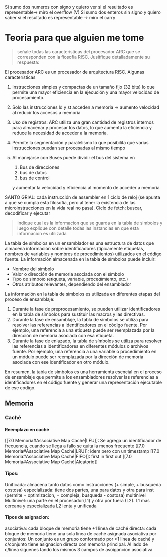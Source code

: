Si sumo dos numeros con signo y quiero ver si el resultado es representable-> miro el overflow (V)
Si sumo dos enteros sin signo y quiero saber si el resultado es representable -> miro el carry


# Teoria para que alguien me tome 
> señale todas las caracteristicas del procesador ARC que se corresponden con la fiosofia RISC. Jusitfique detalladamente su respuesta: 

El procesador ARC es un procesador de arquitectura RISC. Algunas características

1. Instrucciones simples y compactas de un tamaño fijo (32 bits) lo que permite una mayor eficiencia en la ejecución y una mayor velocidad de procesamiento.
    
2. Solo las instrucciones ld y st acceden a memoria ⇒ aumento velocidad al reducir los accesos a memoria
    
3. Uso de registros: ARC utiliza una gran cantidad de registros internos para almacenar y procesar los datos, lo que aumenta la eficiencia y reduce la necesidad de acceder a la memoria.
    
4. Permite la segmentación y paralelismo lo que posibilita que varias instrucciones puedan ser procesadas al mismo tiempo
    
5. Al manejarse con Buses puede dividir el bus del sistema en
    
    1. Bus de direcciones
    2. bus de datos
    3. bus de control
    
    y aumentar la velocidad y eficiencia al momento de acceder a memoria
    

SANTO GRIAL: cada instrucción de assembler en 1 ciclo de reloj (se apunta a que se cumpla esta filosofía, pero al tener la existencia de las microinstrucciones en la vida real no pasa). Ciclo de fetch: buscar, decodificar y ejecutar





> Indique cual es la informacion que se guarda en la tabla de simbolos y luego explique con detalle todas las instancias en que esta informacion es utilizada


La tabla de símbolos en un ensamblador es una estructura de datos que almacena información sobre identificadores (típicamente etiquetas, nombres de variables y nombres de procedimientos) utilizados en el código fuente. La información almacenada en la tabla de símbolos puede incluir:

- Nombre del símbolo
- Valor o dirección de memoria asociada con el símbolo
- Tipo de símbolo (etiqueta, variable, procedimiento, etc.)
- Otros atributos relevantes, dependiendo del ensamblador

La información en la tabla de símbolos es utilizada en diferentes etapas del proceso de ensamblaje:

1. Durante la fase de preprocesamiento, se pueden utilizar identificadores en la tabla de símbolos para sustituir las macros y las directivas.
2. Durante la fase de ensamblaje, la tabla de símbolos se utiliza para resolver las referencias a identificadores en el código fuente. Por ejemplo, una referencia a una etiqueta puede ser reemplazada por la dirección de memoria asociada con esa etiqueta.
3. Durante la fase de enlazado, la tabla de símbolos se utiliza para resolver las referencias a identificadores en diferentes módulos o archivos fuente. Por ejemplo, una referencia a una variable o procedimiento en un módulo puede ser reemplazada por la dirección de memoria asociada con ese identificador en otro módulo.

En resumen, la tabla de símbolos es una herramienta esencial en el proceso de ensamblaje que permite a los ensambladores resolver las referencias a identificadores en el código fuente y generar una representación ejecutable de ese código.


## Memoria 
### Caché
#### Reemplazo en caché
[[7.0 Memoria#Associative Map Caché|LFU]]: Se agrega un identificador de frecuencia, cuando se llega a fallo se quita la menos frecuente
[[7.0 Memoria#Associative Map Caché|LRU]]: idem pero con un timestamp
[[7.0 Memoria#Associative Map Caché|FIFO]]: first in first out
[[7.0 Memoria#Associative Map Caché|Aleatorio]]

#### Tipos:
Unificada: almacena tanto datos como instrucciones (+ simple, + busqueda costosa)
especializada: tiene dos partes, una para datos y otra para inst (permite + optimizacion, + compleja, busqueda - costosa)
multinivel 
Multinivel: una parte en el procesador(L1) y otra por fuera (L2). L1 mas cercana y especializada L2 lenta y unificada

#### Tipos de asignacion:
asociativa: cada bloque de memoria tiene +1 linea de caché
directa: cada bloque de memoria tiene una sola linea de caché asignada
asociativa por conjuntos: Un conjunto es un grupo conformado por >1 linea de caché  y c/conjunto tiene asignacion directa con memoria principal. Al lado de c/linea siguenes tando los mismos 3 campos de asoigancion asociativa